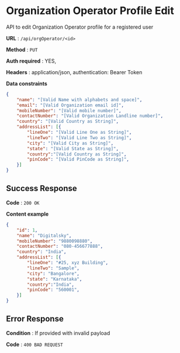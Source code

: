 # Organization Operator Profile Edit

API to edit Organization Operator profile for a registered user

**URL** : `/api/orgOperator/<id>`

**Method** : `PUT`

**Auth required** : YES,

**Headers** : application/json, authentication: Bearer Token

**Data constraints**

```json
{
	"name": "[Valid Name with alphabets and space]",
	"email": "[Valid Organization email id]",
	"mobileNumber": "[Valid mobile number]",
	"contactNumber": "[Valid Organization Landline number]",
	"country": "[Valid Country as String]",
	"addressList": [{
		"lineOne": "[Valid Line One as String]",
		"lineTwo": "[Valid Line Two as String]",
		"city": "[Valid City as String]",
		"state": "[Valid State as String]",
		"country":"[Valid Country as String]",
		"pinCode": "[Valid PinCode as String]",
	}]
}
```

## Success Response

**Code** : `200 OK`

**Content example**

```json
{
    "id": 1,
	"name": "Digitalsky",
	"mobileNumber": "9880098880",
	"contactNumber": "080-456677888",
	"country": "India",
	"addressList": [{
		"lineOne": "#25, xyz Building",
		"lineTwo": "Sample",
		"city": "Bangalore",
		"state": "Karnataka",
		"country":"India",
		"pinCode": "560001",
	}]
}
```

## Error Response

**Condition** : If provided with invalid payload

**Code** : `400 BAD REQUEST`


